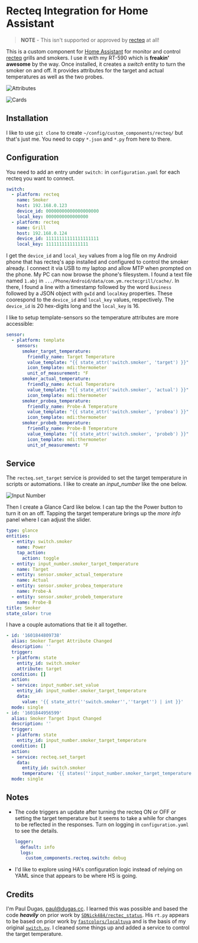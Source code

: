 # Recteq Integration for Home Assistant

> **NOTE** - This isn't supported or approved by [recteq][recteq] at all!

This is a custom component for [Home Assistant](https://homeassistant.io) for
monitor and control [recteq][recteq] grills and smokers. I use it with my RT-590
which is **freakin' awesome** by the way. Once installed, it creates a _switch_ entity
to turn the smoker on and off. It provides attributes for the target and actual
temperatures as well as the two probes.

![Attributes](img/attributes.png)

![Cards](img/cards.png)

## Installation

I like to use `git clone` to create `~/config/custom_components/recteq/` but
that's just me. You need to copy `*.json` and `*.py` from here to there.

## Configuration

You need to add an entry under `switch:` in `configuration.yaml` for each
recteq you want to connect.

```yaml
switch:
  - platform: recteq
    name: Smoker
    host: 192.168.0.123
    device_id: 00000000000000000000
    local_key: 0000000000000000
  - platform: recteq
    name: Grill
    host: 192.168.0.124
    device_id: 11111111111111111111
    local_key: 1111111111111111
```

I get the `device_id` and `local_key` values from a log file on my Android
phone that has recteq's app installed and configured to control the smoker
already. I connect it via USB to my laptop and allow MTP when prompted on the
phone. My PC can now browse the phone's filesystem. I found a text file named
`1.abj` in `.../Phone/Android/data/com.ym.rectecgrill/cache/`. In there, I
found a line with a timestamp followed by the word `Business` followed by a
JSON object with `gwId` and `localKey` properties. These coorespond to the
`device_id` and `local_key` values, respectively. The `device_id` is 20
hex-digits long and the `local_key` is 16.

I like to setup template-sensors so the temperature attributes are more
accessible:

```yaml
sensor:
  - platform: template
    sensors:
      smoker_target_temperature:
        friendly_name: Target Temperature
        value_template: "{{ state_attr('switch.smoker', 'target') }}"
        icon_template: mdi:thermometer
        unit_of_measurement: °F
      smoker_actual_temperature:
        friendly_name: Actual Temperature
        value_template: "{{ state_attr('switch.smoker', 'actual') }}"
        icon_template: mdi:thermometer
      smoker_probea_temperature:
        friendly_name: Probe-A Temperature
        value_template: "{{ state_attr('switch.smoker', 'probea') }}"
        icon_template: mdi:thermometer
      smoker_probeb_temperature:
        friendly_name: Probe-B Temperature
        value_template: "{{ state_attr('switch.smoker', 'probeb') }}"
        icon_template: mdi:thermometer
        unit_of_measurement: °F
```

## Service

The `recteq.set_target` service is provided to set the target temperature in
scripts or automations. I like to create an _input_number_ like the one below.

![Input Number](img/input_number.png)

Then I create a Glance Card like below. I can tap the the Power button to turn it on an off. Tapping the target temperature brings up the _more info_ panel where I can adjust the slider.

```yaml
type: glance
entities:
  - entity: switch.smoker
    name: Power
    tap_action:
      action: toggle
  - entity: input_number.smoker_target_temperature
    name: Target
  - entity: sensor.smoker_actual_temperature
    name: Actual
  - entity: sensor.smoker_probea_temperature
    name: Probe-A
  - entity: sensor.smoker_probeb_temperature
    name: Probe-B
title: Smoker
state_color: true
```

I have a couple automations that tie it all together.

```yaml
- id: '1601844809738'
  alias: Smoker Target Attribute Changed
  description: ''
  trigger:
  - platform: state
    entity_id: switch.smoker
    attribute: target
  condition: []
  action:
  - service: input_number.set_value
    entity_id: input_number.smoker_target_temperature
    data:
      value: '{{ state_attr(''switch.smoker'',''target'') | int }}'
  mode: single
- id: '1601844956599'
  alias: Smoker Target Input Changed
  description: ''
  trigger:
  - platform: state
    entity_id: input_number.smoker_target_temperature
  condition: []
  action:
  - service: recteq.set_target
    data:
      entity_id: switch.smoker
      temperature: '{{ states(''input_number.smoker_target_temperature'') | int }}'
  mode: single
```
## Notes

* The code triggers an update after turning the recteq ON or OFF or setting the
  target temperature but it seems to take a while for changes to be reflected
  in the responses. Turn on logging in `configuration.yaml` to see the details.

  ```yaml
  logger:
    default: info
    logs:
      custom_components.recteq.switch: debug
  ```

* I'd like to explore using HA's configuration logic instead of relying on YAML
  since that appears to be where HS is going.

## Credits

I'm Paul Dugas, <paul@dugas.cc>. I learned this was possible and based the code
***heavily*** on prior work by [`SDNick484/rectec_status`][rectec_status]. His
`rt.py` appears to be based on prior work by [`fastcolors/localtuya`][localtuya]
and is the basis of my original [`switch.py`](switch.py). I cleaned some things
up and added a service to control the target temperature.

[recteq]: https://www.recteq.com/
[rectec_status]: https://github.com/SDNick484/rectec_status
[localtuya]: https://github.com/fastcolors/localtuya
